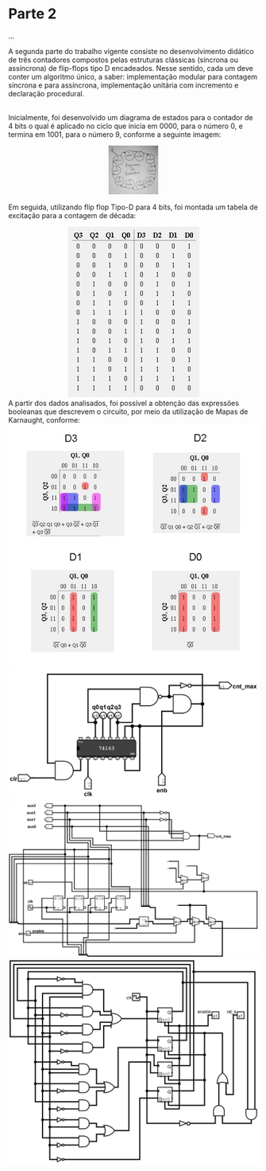 # Parte 2
 ...

 A segunda parte do trabalho vigente consiste no desenvolvimento didático de três contadores compostos pelas estruturas clássicas (síncrona ou assíncrona) de flip-flops tipo D encadeados. Nesse sentido, cada um deve conter um algoritmo único, a saber: implementação modular para contagem síncrona e para assíncrona, implementação unitária com incremento e declaração procedural. <br> <br>

Inicialmente, foi desenvolvido um diagrama de estados para o contador de 4 bits o qual é aplicado no ciclo que inicia em 0000, para o número 0, e termina em 1001, para o número 9, conforme a seguinte imagem:<br>

<div align ="center">
    <img src ="img/Diagrama.jpeg" style="max-width: 20%;" alt="Diagrama-de-Estado">
</div>

Em seguida, utilizando flip flop Tipo-D para 4 bits, foi montada um tabela de excitação para a contagem de década: <br>
<div align ="center">
    <img src ="img/tabelav.jpeg" style="max-width: 200%;" alt="tabelav">
</div>
A partir dos dados analisados, foi possível a obtenção das expressões booleanas que descrevem o circuito, por meio da utilização de Mapas de Karnaught, conforme: <br>

<div align ="center">
    <img src ="img/mapa_k.jpeg" style="max-width: 100%;" alt="mapa-k">
</div>

<div align ="center">
    <img src ="img/Circ1.jpeg" style="max-width: 100%;" alt="Circuito-1">
</div>

<div align ="center">
    <img src ="img/Circ2.jpeg" style="max-width: 100%;" alt="Circuito-2">
</div>

<div align ="center">
    <img src ="img/Circ3.jpeg" style="max-width: 100%;" alt="Circuito-3">
</div>
